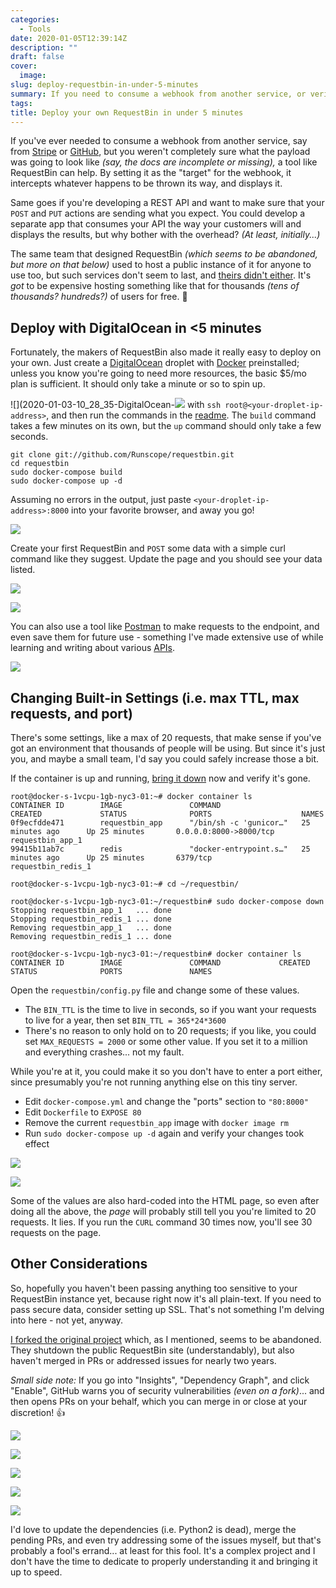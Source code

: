 ```yaml
---
categories:
  - Tools
date: 2020-01-05T12:39:14Z
description: ""
draft: false
cover:
  image:
slug: deploy-requestbin-in-under-5-minutes
summary: If you need to consume a webhook from another service, or verify the payload being sent from your own REST API endpoint, RequestBin can help. It intercepts and displays the contents of any call made to it. Here's how to deploy your own instance in just a few minutes.
tags:
title: Deploy your own RequestBin in under 5 minutes
---
```

If you've ever needed to consume a webhook from another service, say from [Stripe](https://stripe.com/docs/webhooks) or [GitHub](https://developer.github.com/webhooks/), but you weren't completely sure what the payload was going to look like _(say, the docs are incomplete or missing),_ a tool like RequestBin can help. By setting it as the "target" for the webhook, it intercepts whatever happens to be thrown its way, and displays it.

Same goes if you're developing a REST API and want to make sure that your `POST` and `PUT` actions are sending what you expect. You could develop a separate app that consumes your API the way your customers will and displays the results, but why bother with the overhead? _(At least, initially...)_

The same team that designed RequestBin _(which seems to be abandoned, but more on that below)_ used to host a public instance of it for anyone to use too, but such services don't seem to last, and [theirs didn't either](https://web.archive.org/web/20210116160324/https://github.com/Runscope/requestbin/commit/8ca17a8ed7f603864329391f4be131c4b3355aaf). It's _got_ to be expensive hosting something like that for thousands _(tens of thousands? hundreds?)_ of users for free. 💸

## Deploy with DigitalOcean in <5 minutes

Fortunately, the makers of RequestBin also made it really easy to deploy on your own. Just create a [DigitalOcean](https://m.do.co/c/448f25462030) droplet with [Docker](https://marketplace.digitalocean.com/apps/docker) preinstalled; unless you know you're going to need more resources, the basic $5/mo plan is sufficient. It should only take a minute or so to spin up.

![](2020-01-03-10_28_35-DigitalOcean-![](2020-01-03-10_28_35-DigitalOcean---Create-Droplets---Brave.webp) with `ssh root@<your-droplet-ip-address>`, and then run the commands in the [readme](https://github.com/Runscope/requestbin/blob/master/README.md). The `build` command takes a few minutes on its own, but the `up` command should only take a few seconds.

```NONE
git clone git://github.com/Runscope/requestbin.git
cd requestbin
sudo docker-compose build
sudo docker-compose up -d
```

Assuming no errors in the output, just paste `<your-droplet-ip-address>:8000` into your favorite browser, and away you go!

![](2020-01-03-14_47_54-RequestBin---Collect--inspect-and-debug-HTTP-requests-and-webhooks---Brave.webp)

Create your first RequestBin and `POST` some data with a simple curl command like they suggest. Update the page and you should see your data listed.

![](2020-01-03-14_59_47-RequestBin---zb6acbzb---Brave.webp)

![](2020-01-03-15_02_01-RequestBin---zb6acbzb---Brave.webp)

You can also use a tool like [Postman](https://www.getpostman.com/) to make requests to the endpoint, and even save them for future use - something I've made extensive use of while learning and writing about various [APIs](https://grantwinney.com/tags/api/).

![](2020-01-04-21_58_44-RequestBin---11g07061---Brave.webp)

## Changing Built-in Settings (i.e. max TTL, max requests, and port)

There's some settings, like a max of 20 requests, that make sense if you've got an environment that thousands of people will be using. But since it's just you, and maybe a small team, I'd say you could safely increase those a bit.

If the container is up and running, [bring it down](https://docs.docker.com/compose/reference/down/) now and verify it's gone.

```NONE
root@docker-s-1vcpu-1gb-nyc3-01:~# docker container ls
CONTAINER ID        IMAGE               COMMAND                  CREATED             STATUS              PORTS                    NAMES
0f9ecfdde471        requestbin_app      "/bin/sh -c 'gunicor…"   25 minutes ago      Up 25 minutes       0.0.0.0:8000->8000/tcp   requestbin_app_1
99415b11ab7c        redis               "docker-entrypoint.s…"   25 minutes ago      Up 25 minutes       6379/tcp                 requestbin_redis_1

root@docker-s-1vcpu-1gb-nyc3-01:~# cd ~/requestbin/

root@docker-s-1vcpu-1gb-nyc3-01:~/requestbin# sudo docker-compose down
Stopping requestbin_app_1   ... done
Stopping requestbin_redis_1 ... done
Removing requestbin_app_1   ... done
Removing requestbin_redis_1 ... done

root@docker-s-1vcpu-1gb-nyc3-01:~/requestbin# docker container ls
CONTAINER ID        IMAGE               COMMAND             CREATED             STATUS              PORTS               NAMES
```

Open the `requestbin/config.py` file and change some of these values.

- The `BIN_TTL` is the time to live in seconds, so if you want your requests to live for a year, then set `BIN_TTL = 365*24*3600`
- There's no reason to only hold on to 20 requests; if you like, you could set `MAX_REQUESTS = 2000` or some other value. If you set it to a million and everything crashes... not my fault.

While you're at it, you could make it so you don't have to enter a port either, since presumably you're not running anything else on this tiny server.

- Edit `docker-compose.yml` and change the "ports" section to `"80:8000"`
- Edit `Dockerfile` to `EXPOSE 80`
- Remove the current `requestbin_app` image with `docker image rm`
- Run `sudo docker-compose up -d` again and verify your changes took effect

![](2020-01-03-15_29_59-root@docker-s-1vcpu-1gb-nyc3-01_--_requestbin.webp)

![](2020-01-03-16_03_30-RequestBin---Collect--inspect-and-debug-HTTP-requests-and-webhooks---Brave.webp)

Some of the values are also hard-coded into the HTML page, so even after doing all the above, the _page_ will probably still tell you you're limited to 20 requests. It lies. If you run the `CURL` command 30 times now, you'll see 30 requests on the page.

## Other Considerations

So, hopefully you haven't been passing anything too sensitive to your RequestBin instance yet, because right now it's all plain-text. If you need to pass secure data, consider setting up SSL. That's not something I'm delving into here - not yet, anyway.

[I forked the original project](https://github.com/grantwinney/requestbin) which, as I mentioned, seems to be abandoned. They shutdown the public RequestBin site (understandably), but also haven't merged in PRs or addressed issues for nearly two years.

_Small side note:_ If you go into "Insights", "Dependency Graph", and click "Enable", GitHub warns you of security vulnerabilities _(even on a fork)_... and then opens PRs on your behalf, which you can merge in or close at your discretion! 👍

![](2020-01-03-17_45_20-grantwinney_requestbin_-Inspect-HTTP-requests.-Debug-webhooks.-Originally-create.webp)

![](2020-01-03-17_45_35-grantwinney_requestbin_-Inspect-HTTP-requests.-Debug-webhooks.-Originally-create.webp)

![](2020-01-03-17_45_46-Security-Alerts---grantwinney_requestbin---Brave.webp)

![](2020-01-20-11_25_22-.webp)

![](2020-01-03-17_46_00-Pull-Requests---grantwinney_requestbin---Brave.webp)

I'd love to update the dependencies (i.e. Python2 is dead), merge the pending PRs, and even try addressing some of the issues myself, but that's probably a fool's errand... at least for this fool. It's a complex project and I don't have the time to dedicate to properly understanding it and bringing it up to speed.
